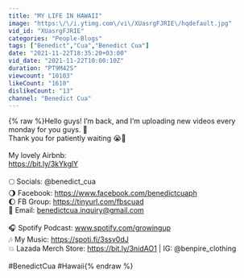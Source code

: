 ```yaml
---
title: "MY LIFE IN HAWAII"
image: "https:\/\/i.ytimg.com\/vi\/XUasrgFJRIE\/hqdefault.jpg"
vid_id: "XUasrgFJRIE"
categories: "People-Blogs"
tags: ["Benedict","Cua","Benedict Cua"]
date: "2021-11-22T18:35:20+03:00"
vid_date: "2021-11-22T10:00:10Z"
duration: "PT9M42S"
viewcount: "10103"
likeCount: "1610"
dislikeCount: "13"
channel: "Benedict Cua"
---
```

{% raw %}Hello guys! I’m back, and I’m uploading new videos every monday for you guys. 🥳<br />Thank you for patiently waiting 😭🤗<br /><br />My lovely Airbnb:<br /><a rel="nofollow" target="blank" href="https://bit.ly/3kYkglY">https://bit.ly/3kYkglY</a><br /><br />🌕 Socials: @benedict_cua<br />🌖 Facebook: <a rel="nofollow" target="blank" href="https://www.facebook.com/benedictcuaph">https://www.facebook.com/benedictcuaph</a><br />🌔 FB Group: <a rel="nofollow" target="blank" href="https://tinyurl.com/fbscuad">https://tinyurl.com/fbscuad</a><br />🌝 Email: benedictcua.inquiry@gmail.com<br /><br />🎧 Spotify Podcast: www.spotify.com/growingup<br />🎶 My Music: <a rel="nofollow" target="blank" href="https://spoti.fi/3ssv0dJ">https://spoti.fi/3ssv0dJ</a><br />💥 Lazada Merch Store: <a rel="nofollow" target="blank" href="https://bit.ly/3nidAO1">https://bit.ly/3nidAO1</a> | IG: @benpire_clothing<br /><br />#BenedictCua #Hawaii{% endraw %}
